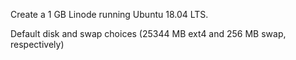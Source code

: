 Create a 1 GB Linode running Ubuntu 18.04 LTS.

Default disk and swap choices (25344 MB ext4 and 256 MB swap, respectively)
